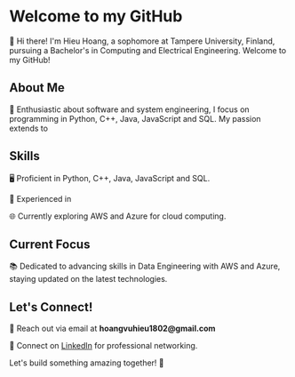 <h1>Welcome to my GitHub</h1>
👋 Hi there! I'm Hieu Hoang, a sophomore at Tampere University, Finland, pursuing a Bachelor's in Computing and Electrical Engineering. Welcome to my GitHub!

<h2>About Me</h2>
🚀 Enthusiastic about software and system engineering, I focus on programming in Python, C++, Java, JavaScript and SQL. My passion extends to 

<h2>Skills</h2>
🖥️ Proficient in Python, C++, Java, JavaScript and SQL.

💽 Experienced in 

🌐 Currently exploring AWS and Azure for cloud computing.

<h2>Current Focus</h2>
📚 Dedicated to advancing skills in Data Engineering with AWS and Azure, staying updated on the latest technologies.

<h2>Let's Connect!</h2>
📧 Reach out via email at <b>hoangvuhieu1802@gmail.com</b>

🔗 Connect on [LinkedIn](www.linkedin.com/in/hieuhoang018) for professional networking.

Let's build something amazing together! 🚀
